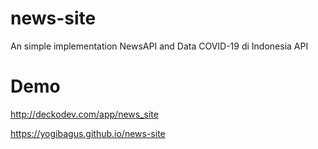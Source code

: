 # news-site
An simple implementation NewsAPI and Data COVID-19 di Indonesia API

# Demo
http://deckodev.com/app/news_site 

https://yogibagus.github.io/news-site
